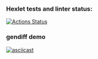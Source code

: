 ### Hexlet tests and linter status:
[![Actions Status](https://github.com/oddzye/frontend-project-lvl2/workflows/hexlet-check/badge.svg)](https://github.com/oddzye/frontend-project-lvl2/actions)

### gendiff demo
[![asciicast](https://asciinema.org/a/6F7xCBtTMDevpZYPjjFixXT7h.svg)](https://asciinema.org/a/6F7xCBtTMDevpZYPjjFixXT7h)